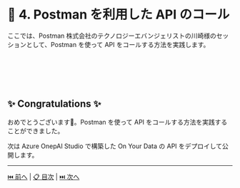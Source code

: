 # 🧪 4. Postman を利用した API のコール


ここでは、Postman 株式会社のテクノロジーエバンジェリストの川崎様のセッションとして、Postman を使って API をコールする方法を実践します。


<br>
<br>
<br>
<br>

## ✨ Congratulations ✨

おめでとうございます🎉。Postman を使って API をコールする方法を実践することができました。  

次は Azure OnepAI Studio で構築した On Your Data の API をデプロイして公開します。

---

[⏮️ 前へ](./setup-on-your-data.md) | [📋 目次](../README.md) | [⏭️ 次へ](./deploy-webapp.md)
